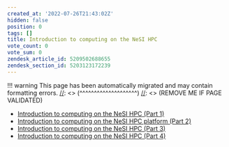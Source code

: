 ```yaml
---
created_at: '2022-07-26T21:43:02Z'
hidden: false
position: 0
tags: []
title: Introduction to computing on the NeSI HPC
vote_count: 0
vote_sum: 0
zendesk_article_id: 5209502688655
zendesk_section_id: 5203123172239
---
```




[//]: <> (REMOVE ME IF PAGE VALIDATED)
[//]: <> (vvvvvvvvvvvvvvvvvvvv)
!!! warning
    This page has been automatically migrated and may contain formatting errors.
[//]: <> (^^^^^^^^^^^^^^^^^^^^)
[//]: <> (REMOVE ME IF PAGE VALIDATED)

-   [Introduction to computing on the NeSI HPC (Part
    1)](https://www.youtube.com/watch?v=RrFAb8Atsc0&list=PLvbRzoDQPkuFsIzAWaIiYgs-kConq-Hjw) 
-   [Introduction to computing on the NeSI HPC platform (Part
    2)](https://www.youtube.com/watch?v=8TNcFZvXSao&list=PLvbRzoDQPkuFsIzAWaIiYgs-kConq-Hjw&index=2) 
-   [Introduction to computing on the NeSI HPC (Part
    3)](https://www.youtube.com/watch?v=0Vw4b7yY8o8&list=PLvbRzoDQPkuFsIzAWaIiYgs-kConq-Hjw&index=3)
-   [Introduction to computing on the NeSI HPC (Part
    4)](https://www.youtube.com/watch?v=kXf6RkRQ6tU&list=PLvbRzoDQPkuFsIzAWaIiYgs-kConq-Hjw&index=4)
